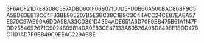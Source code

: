 3F6ACF21D7E8508C587ADBD601F069071D0D5FD0B60A500BAC80BF9C5A5BD83EB19C64FB3BE905207B5E3BC38C1B9C3C44ACC24CE87EABA57E670C97AE90A6DDA5BA33CD361D4364ADE651A6D70F9BB475B61A1147FDD2554692671C9024809814DA0E83CE47133A60526A08D8498E1BDD478C1101AD7F9BB49C9EEAC229ABBE
